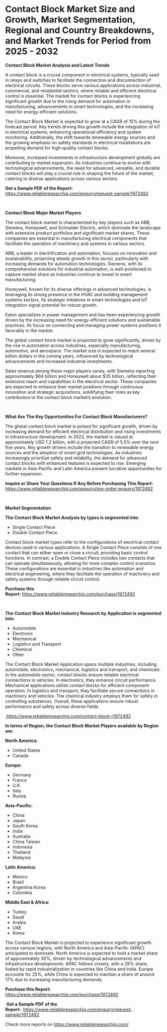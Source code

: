 <p><h1>Contact Block Market Size and Growth, Market Segmentation, Regional and Country Breakdowns, and Market Trends for Period from 2025 -  2032</h1></p><p><strong>Contact Block Market Analysis and Latest Trends</strong></p>
<p><p>A contact block is a crucial component in electrical systems, typically used in relays and switches to facilitate the connection and disconnection of electrical circuits. These blocks serve various applications across industrial, commercial, and residential sectors, where reliable and efficient electrical control is essential. The market for contact blocks is experiencing significant growth due to the rising demand for automation in manufacturing, advancements in smart technologies, and the increasing need for energy-efficient solutions.</p><p>The Contact Block Market is expected to grow at a CAGR of 15% during the forecast period. Key trends driving this growth include the integration of IoT in electrical systems, enhancing operational efficiency and system monitoring. Additionally, the shift towards renewable energy sources and the growing emphasis on safety standards in electrical installations are propelling demand for high-quality contact blocks. </p><p>Moreover, increased investments in infrastructure development globally are contributing to market expansion. As industries continue to evolve with technological advancements, the need for advanced, versatile, and durable contact blocks will play a crucial role in shaping the future of the market, catering to diverse applications across various sectors.</p></p>
<p><strong>Get a Sample PDF of the Report:&nbsp;</strong> <a href="https://www.reliableresearchiq.com/enquiry/request-sample/1972492?utm_campaign=2471&utm_medium=2&utm_source=Github&utm_content=ia&utm_term=20022025&utm_id=contact-block">https://www.reliableresearchiq.com/enquiry/request-sample/1972492</a></p>
<p>&nbsp;</p>
<p><strong>Contact Block Major Market Players</strong></p>
<p><p>The contact block market is characterized by key players such as ABB, Siemens, Honeywell, and Schneider Electric, which dominate the landscape with extensive product portfolios and significant market shares. These companies are essential in manufacturing electrical components that facilitate the operation of machinery and systems in various sectors.</p><p>ABB, a leader in electrification and automation, focuses on innovation and sustainability, projecting steady growth in this sector, particularly with increasing demands for automation technologies. Siemens, with its comprehensive solutions for industrial automation, is well-positioned to capture market share as industries continue to invest in smart manufacturing.</p><p>Honeywell, known for its diverse offerings in advanced technologies, is leveraging its strong presence in the HVAC and building management systems sectors. Its strategic initiatives in smart technologies and IoT integration signal potential for robust growth.</p><p>Eaton specializes in power management and has been experiencing growth driven by the increasing need for energy-efficient solutions and sustainable practices. Its focus on connecting and managing power systems positions it favorably in the market.</p><p>The global contact block market is projected to grow significantly, driven by the rise in automation across industries, especially manufacturing, automotive, and aerospace. The market size is expected to reach several billion dollars in the coming years, influenced by technological advancements and increased industrial investments.</p><p>Sales revenue among these major players varies, with Siemens reporting approximately $64 billion and Honeywell about $35 billion, reflecting their extensive reach and capabilities in the electrical sector. These companies are expected to enhance their market positions through continuous innovation and strategic acquisitions, solidifying their roles as key contributors to the contact block market’s evolution.</p></p>
<p>&nbsp;</p>
<p><strong>What Are The Key Opportunities For Contact Block Manufacturers?</strong></p>
<p><p>The global contact block market is poised for significant growth, driven by increasing demand for efficient electrical distribution and rising investments in infrastructure development. In 2023, the market is valued at approximately USD 1.2 billion, with a projected CAGR of 5.5% over the next five years. Key growth drivers include the transition to renewable energy sources and the adoption of smart grid technologies. As industries increasingly prioritize safety and reliability, the demand for advanced contact blocks with enhanced features is expected to rise. Emerging markets in Asia-Pacific and Latin America present lucrative opportunities for further expansion.</p></p>
<p><strong>Inquire or Share Your Questions If Any Before Purchasing This Report:</strong> <a href="https://www.reliableresearchiq.com/enquiry/pre-order-enquiry/1972492?utm_campaign=2471&utm_medium=2&utm_source=Github&utm_content=ia&utm_term=20022025&utm_id=contact-block">https://www.reliableresearchiq.com/enquiry/pre-order-enquiry/1972492</a></p>
<p>&nbsp;</p>
<p><strong>Market Segmentation</strong></p>
<p><strong>The Contact Block Market Analysis by types is segmented into:</strong></p>
<p><ul><li>Single Contact Piece</li><li>Double Contact Piece</li></ul></p>
<p><p>Contact block market types refer to the configurations of electrical contact devices used in various applications. A Single Contact Piece consists of one contact that can either open or close a circuit, providing basic control functions. In contrast, a Double Contact Piece includes two contacts that can operate simultaneously, allowing for more complex control scenarios. These configurations are essential in industries like automation and electrical engineering, where they facilitate the operation of machinery and safety systems through reliable circuit control.</p></p>
<p><strong>Purchase this Report:&nbsp;</strong><a href="https://www.reliableresearchiq.com/purchase/1972492?utm_campaign=2471&utm_medium=2&utm_source=Github&utm_content=ia&utm_term=20022025&utm_id=contact-block">https://www.reliableresearchiq.com/purchase/1972492</a></p>
<p>&nbsp;</p>
<p><strong>The Contact Block Market Industry Research by Application is segmented into:</strong></p>
<p><ul><li>Automobile</li><li>Electronic</li><li>Mechanical</li><li>Logistics and Transport</li><li>Chemical</li><li>Other</li></ul></p>
<p><p>The Contact Block Market Application spans multiple industries, including automobile, electronics, mechanical, logistics and transport, and chemicals. In the automobile sector, contact blocks ensure reliable electrical connections in vehicles. In electronics, they enhance circuit performance. Mechanical applications utilize contact blocks for efficient component operation. In logistics and transport, they facilitate secure connections in machinery and vehicles. The chemical industry employs them for safety in controlling substances. Overall, these applications ensure robust performance and safety across diverse fields.</p></p>
<p><a href="https://www.reliableresearchiq.com/contact-block-r1972492?utm_campaign=2471&utm_medium=2&utm_source=Github&utm_content=ia&utm_term=20022025&utm_id=contact-block">&nbsp;https://www.reliableresearchiq.com/contact-block-r1972492</a></p>
<p><strong>In terms of Region, the Contact Block Market Players available by Region are:</strong></p>
<p>
    <p> <strong> North America: </strong>
        <ul>
            <li>United States</li>
            <li>Canada</li>
        </ul>
        </p> 
    <p> <strong> Europe: </strong>
        <ul>
            <li>Germany</li>
            <li>France</li>
            <li>U.K.</li>
            <li>Italy</li>
            <li>Russia</li>
        </ul>
        </p> 
    <p> <strong> Asia-Pacific: </strong>
        <ul>
            <li>China</li>
            <li>Japan</li>
            <li>South Korea</li>
            <li>India</li>
            <li>Australia</li>
            <li>China Taiwan</li>
            <li>Indonesia</li>
            <li>Thailand</li>
            <li>Malaysia</li>
        </ul>
        </p> 
    <p> <strong> Latin America: </strong>
        <ul>
            <li>Mexico</li>
            <li>Brazil</li>
            <li>Argentina Korea</li>
            <li>Colombia</li>
        </ul>
        </p> 
    <p> <strong> Middle East & Africa: </strong>
        <ul>
            <li>Turkey</li>
            <li>Saudi</li>
            <li>Arabia</li>
            <li>UAE</li>
            <li>Korea</li>
        </ul>
    </p>
    </p>
<p><p>The Contact Block Market is projected to experience significant growth across various regions, with North America and Asia-Pacific (APAC) anticipated to dominate. North America is expected to hold a market share of approximately 30%, driven by technological advancements and infrastructure developments. APAC follows closely, with a 28% share, fueled by rapid industrialization in countries like China and India. Europe accounts for 25%, while China is expected to maintain a share of around 17% due to increasing manufacturing demands.</p></p>
<p><strong>Purchase this Report: </strong><a href="https://www.reliableresearchiq.com/purchase/1972492?utm_campaign=2471&utm_medium=2&utm_source=Github&utm_content=ia&utm_term=20022025&utm_id=contact-block">https://www.reliableresearchiq.com/purchase/1972492</a></p>
<p>&nbsp;<strong>Get a Sample PDF of the Report:&nbsp;&nbsp;</strong><a href="https://www.reliableresearchiq.com/enquiry/request-sample/1972492?utm_campaign=2471&utm_medium=2&utm_source=Github&utm_content=ia&utm_term=20022025&utm_id=contact-block">https://www.reliableresearchiq.com/enquiry/request-sample/1972492</a></p>
<p><strong></strong></p>
<p>Check more reports on <a href="https://www.reliableresearchiq.com/?utm_campaign=2471&utm_medium=2&utm_source=Github&utm_content=ia&utm_term=20022025&utm_id=contact-block">https://www.reliableresearchiq.com/</a></p>